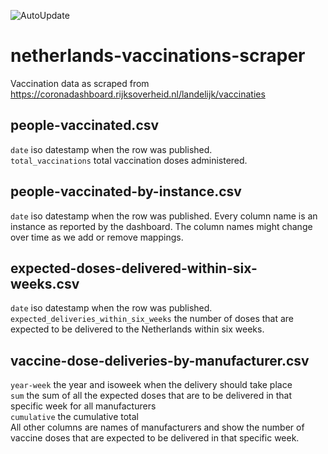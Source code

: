 ![AutoUpdate](https://github.com/Sikerdebaard/netherlands-vaccinations-scraper/workflows/AutoUpdate/badge.svg)


# netherlands-vaccinations-scraper
Vaccination data as scraped from https://coronadashboard.rijksoverheid.nl/landelijk/vaccinaties

## people-vaccinated.csv
`date` iso datestamp when the row was published.  
`total_vaccinations` total vaccination doses administered.

## people-vaccinated-by-instance.csv
`date` iso datestamp when the row was published.
Every column name is an instance as reported by the dashboard. The column names might change over time as we add or remove mappings.

## expected-doses-delivered-within-six-weeks.csv
`date` iso datestamp when the row was published.  
`expected_deliveries_within_six_weeks` the number of doses that are expected to be delivered to the Netherlands within six weeks.

## vaccine-dose-deliveries-by-manufacturer.csv 
`year-week` the year and isoweek when the delivery should take place  
`sum` the sum of all the expected doses that are to be delivered in that specific week for all manufacturers  
`cumulative` the cumulative total  
All other columns are names of manufacturers and show the number of vaccine doses that are expected to be delivered in that specific week.
